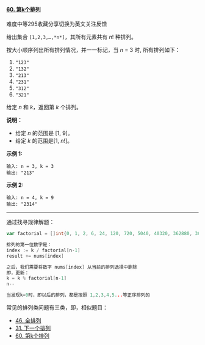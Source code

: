 #### [60. 第k个排列](https://leetcode-cn.com/problems/permutation-sequence/)

难度中等295收藏分享切换为英文关注反馈

给出集合 `[1,2,3,…,*n*]`，其所有元素共有 *n*! 种排列。

按大小顺序列出所有排列情况，并一一标记，当 *n* = 3 时, 所有排列如下：

1. `"123"`
2. `"132"`
3. `"213"`
4. `"231"`
5. `"312"`
6. `"321"`

给定 *n* 和 *k*，返回第 *k* 个排列。

**说明：**

- 给定 *n* 的范围是 [1, 9]。
- 给定 *k* 的范围是[1,  *n*!]。

**示例 1:**

```
输入: n = 3, k = 3
输出: "213"
```

**示例 2:**

```
输入: n = 4, k = 9
输出: "2314"
```

---

通过找寻规律解题：

```go
var factorial = []int{0, 1, 2, 6, 24, 120, 720, 5040, 40320, 362880, 3628800}

排列的第一位数字是： 
index := k / factorial[n-1]
result += nums[index]

之后，我们需要将数字 nums[index] 从当前的排列选择中删除
即，更新：
k = k % factorial[n-1]
n--

当发现k=0时，即以后的排列，都是按照 1,2,3,4,5...等正序排列的
```

常见的排列类问题有三类，即，相似题目：

- [46. 全排列](https://leetcode-cn.com/problems/permutations/)
- [31. 下一个排列](https://leetcode-cn.com/problems/next-permutation/)
- [60. 第k个排列](https://leetcode-cn.com/problems/permutation-sequence/)

